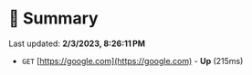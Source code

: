# 📖 Summary
Last updated: **2/3/2023, 8:26:11 PM**

- `GET` [https://google.com](https://google.com) - **Up** (215ms)
